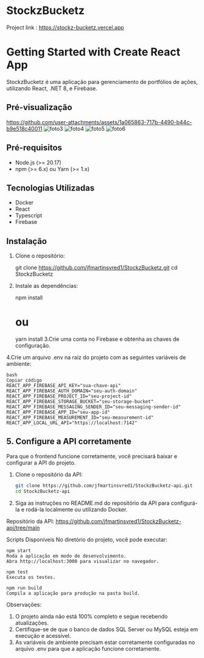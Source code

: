 # StockzBucketz
Project link : https://stockz-bucketz.vercel.app

# Getting Started with Create React App

StockzBucketz é uma aplicação para gerenciamento de portfólios de ações, utilizando React, .NET 8, e Firebase.

## Pré-visualização

https://github.com/user-attachments/assets/1a065863-717b-4490-b44c-b9e518c40011
![foto3](https://github.com/user-attachments/assets/d57606a9-a96c-478d-9129-2d0416fe4720)
![foto4](https://github.com/user-attachments/assets/467f3b74-360e-4db9-b4f3-51d460f1fcc9)
![foto5](https://github.com/user-attachments/assets/45af868b-2a88-4e57-bfef-3b8d18a3ee82)
![foto6](https://github.com/user-attachments/assets/35a15cd2-362f-43fd-8a57-ca82a712f4b9)


## Pré-requisitos

- Node.js (>= 20.17)
- npm (>= 6.x) ou Yarn (>= 1.x)

## Tecnologias Utilizadas
 - Docker
 - React
 - Typescript
 - Firebase

## Instalação

1. Clone o repositório:

   git clone https://github.com/jfmartinsvred1/StockzBucketz.git
   cd StockzBucketz
2. Instale as dependências:

   npm install
   # ou
   yarn install
3.Crie uma conta no Firebase e obtenha as chaves de configuração.

4.Crie um arquivo .env na raiz do projeto com as seguintes variáveis de ambiente:

    bash
    Copiar código
    REACT_APP_FIREBASE_API_KEY="sua-chave-api"
    REACT_APP_FIREBASE_AUTH_DOMAIN="seu-auth-domain"
    REACT_APP_FIREBASE_PROJECT_ID="seu-project-id"
    REACT_APP_FIREBASE_STORAGE_BUCKET="seu-storage-bucket"
    REACT_APP_FIREBASE_MESSAGING_SENDER_ID="seu-messaging-sender-id"
    REACT_APP_FIREBASE_APP_ID="seu-app-id"
    REACT_APP_FIREBASE_MEASUREMENT_ID="seu-measurement-id"
    REACT_APP_LOCAL_URL_API="https://localhost:7142"
## 5. Configure a API corretamente

Para que o frontend funcione corretamente, você precisará baixar e configurar a API do projeto.

1. Clone o repositório da API:

   ```bash
   git clone https://github.com/jfmartinsvred1/StockzBucketz-api.git
   cd StockzBucketz-api
2. Siga as instruções no README.md do repositório da API para configurá-la e rodá-la localmente ou utilizando Docker.

Repositório da API:
https://github.com/jfmartinsvred1/StockzBucketz-api/tree/main

    
Scripts Disponíveis
  No diretório do projeto, você pode executar:

    npm start
    Roda a aplicação em modo de desenvolvimento.
    Abra http://localhost:3000 para visualizar no navegador.

    npm test
    Executa os testes.

    npm run build
    Compila a aplicação para produção na pasta build.

Observações:

1. O projeto ainda não está 100% completo e segue recebendo atualizações.
2. Certifique-se de que o banco de dados SQL Server ou MySQL esteja em execução e acessível.
3. As variáveis de ambiente precisam estar corretamente configuradas no arquivo .env para que a aplicação funcione corretamente.

